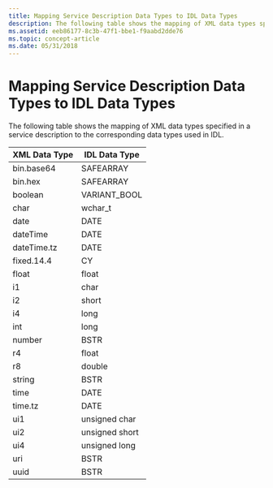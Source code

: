 ```yaml
---
title: Mapping Service Description Data Types to IDL Data Types
description: The following table shows the mapping of XML data types specified in a service description to the corresponding data types used in IDL.
ms.assetid: eeb86177-8c3b-47f1-bbe1-f9aabd2dde76
ms.topic: concept-article
ms.date: 05/31/2018
---
```


# Mapping Service Description Data Types to IDL Data Types

The following table shows the mapping of XML data types specified in a service description to the corresponding data types used in IDL.



| XML Data Type | IDL Data Type  |
|---------------|----------------|
| bin.base64    | SAFEARRAY      |
| bin.hex       | SAFEARRAY      |
| boolean       | VARIANT\_BOOL  |
| char          | wchar\_t       |
| date          | DATE           |
| dateTime      | DATE           |
| dateTime.tz   | DATE           |
| fixed.14.4    | CY             |
| float         | float          |
| i1            | char           |
| i2            | short          |
| i4            | long           |
| int           | long           |
| number        | BSTR           |
| r4            | float          |
| r8            | double         |
| string        | BSTR           |
| time          | DATE           |
| time.tz       | DATE           |
| ui1           | unsigned char  |
| ui2           | unsigned short |
| ui4           | unsigned long  |
| uri           | BSTR           |
| uuid          | BSTR           |



 

 

 




